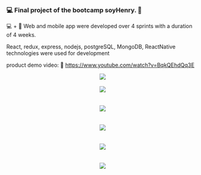 ### :computer: Final project of the bootcamp soyHenry. :rocket:

:computer: + :iphone: Web and mobile app were developed over 4 sprints with a duration of 4 weeks.

React, redux, express, nodejs, postgreSQL, MongoDB, ReactNative technologies were used for development

product demo video: :movie_camera: https://www.youtube.com/watch?v=BqkQEhdQq3E


<p align='center'>
<img src='https://i.ibb.co/m0kqd5G/2.jpg' </img>
</br>
</br>
<img src='https://i.ibb.co/7CGXKkT/Screenshot-1.jpg' </img>
<br>
</br>
</br>
<img src='https://i.ibb.co/8sm2smc/clases.jpg' </img>
<br>
</br>
</br>
<img src='https://i.ibb.co/tM6LtYP/Screenshot-2.jpg' </img>
<br>
</br>
</br>
<img src='https://i.ibb.co/3T7njb1/perfil.jpg' </img>
<br>
</br>
</br>
<img src='https://i.ibb.co/rFk89n8/mobile.jpg' </img>
</p>


